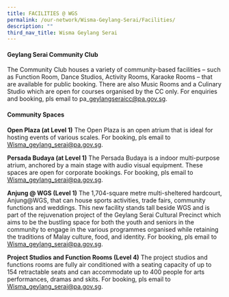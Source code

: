```yaml
---
title: FACILITIES @ WGS
permalink: /our-network/Wisma-Geylang-Serai/Facilities/
description: ""
third_nav_title: Wisma Geylang Serai
---
```

#### Geylang Serai Community Club
 
The Community Club houses a variety of community-based facilities – such as Function Room, Dance Studios, Activity Rooms, Karaoke Rooms – that are available for public booking. There are also Music Rooms and a Culinary Studio which are open for courses organised by the CC only. For enquiries and booking, pls email to pa\_geylangseraicc@pa.gov.sg.

#### Community Spaces

**Open Plaza (at Level 1)**
The Open Plaza is an open atrium that is ideal for hosting events of various scales. For booking, pls email to Wisma_geylang_serai@pa.gov.sg.

**Persada Budaya (at Level 1)**
The Persada Budaya is a indoor multi-purpose atrium, anchored by a main stage with audio visual equipment. These spaces are open for corporate bookings. For booking, pls email to Wisma_geylang_serai@pa.gov.sg.

**Anjung @ WGS (Level 1)**
The 1,704-square metre multi-sheltered hardcourt, Anjung@WGS, that can house sports activities, trade fairs, community functions and weddings. This new facility stands tall beside WGS and is part of the rejuvenation project of the Geylang Serai Cultural Precinct which aims to be the bustling space for both the youth and seniors in the community to engage in the various programmes organised while retaining the traditions of Malay culture, food, and identity. For booking, pls email to Wisma_geylang_serai@pa.gov.sg.

**Project Studios and Function Rooms (Level 4)**
The project studios and functions rooms are fully air conditioned with a seating capacity of up to 154 retractable seats and can accommodate up to 400 people for arts performances, dramas and skits. For booking, pls email to Wisma_geylang_serai@pa.gov.sg.

